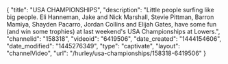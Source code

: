 {
    "title": "USA CHAMPIONSHIPS",
    "description": "Little people surfing like big people. Eli Hanneman, Jake and Nick Marshall, Stevie Pittman, Barron Mamiya, Shayden Pacarro, Jordan Collins and Elijah Gates, have some fun (and win some trophies) at last weekend's USA Championships at Lowers.",
    "channelid": "158318",
    "videoid": "6419506",
    "date_created": "1444154606",
    "date_modified": "1445276349",
    "type": "captivate",
    "layout": "channelVideo",
    "url": "\/hurley\/usa-championships\/158318-6419506"
}